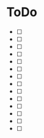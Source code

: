 # ToDo

- [ ] 
- [ ] 
- [ ] 
- [ ] 
- [ ] 
- [ ] 
- [ ] 
- [ ] 
- [ ] 
- [ ]
- [ ] 
- [ ] 
- [ ] 
- [ ] 